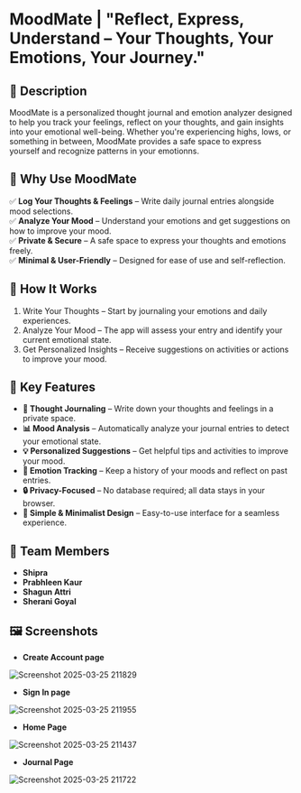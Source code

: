 # MoodMate | "Reflect, Express, Understand – Your Thoughts, Your Emotions, Your Journey." 

## 📌 Description

MoodMate is a personalized thought journal and emotion analyzer designed to help you track your feelings, reflect on your thoughts, and gain insights into your emotional well-being. Whether you're experiencing highs, lows, or something in between, MoodMate provides a safe space to express yourself and recognize patterns in your emotionns.

## 🧠 Why Use MoodMate

 ✅ **Log Your Thoughts & Feelings** – Write daily journal entries alongside mood selections.  
 ✅ **Analyze Your Mood** – Understand your emotions and get suggestions on how to improve your mood.  
 ✅ **Private & Secure** – A safe space to express your thoughts and emotions freely.  
 ✅ **Minimal & User-Friendly** – Designed for ease of use and self-reflection.  


## 📖 How It Works

1. Write Your Thoughts – Start by journaling your emotions and daily experiences.
2. Analyze Your Mood – The app will assess your entry and identify your current emotional state.
3. Get Personalized Insights – Receive suggestions on activities or actions to improve your mood.

## 🌟 Key Features

- **📝 Thought Journaling** – Write down your thoughts and feelings in a private space.  
- **📊 Mood Analysis** – Automatically analyze your journal entries to detect your emotional state.  
- **💡 Personalized Suggestions** – Get helpful tips and activities to improve your mood.  
- **📅 Emotion Tracking** – Keep a history of your moods and reflect on past entries.  
- **🔒 Privacy-Focused** – No database required; all data stays in your browser.  
- **🎨 Simple & Minimalist Design** – Easy-to-use interface for a seamless experience.

## 👥 Team Members

- **Shipra**
- **Prabhleen Kaur**
- **Shagun Attri**
- **Sherani Goyal**

## 🖼️ Screenshots

- **Create Account page**
  
![Screenshot 2025-03-25 211829](https://github.com/user-attachments/assets/0ddbc545-996c-4a4e-9d1f-6904d14d3b37)

- **Sign In page**

![Screenshot 2025-03-25 211955](https://github.com/user-attachments/assets/231f95e1-d7de-4ee0-be82-eea2ca132fc8)

- **Home Page**

![Screenshot 2025-03-25 211437](https://github.com/user-attachments/assets/67b86517-1ac5-473e-95af-dde2ee09103d)

- **Journal Page**

![Screenshot 2025-03-25 211722](https://github.com/user-attachments/assets/225d2225-03d8-4f82-ae17-b61a84fc5054)
